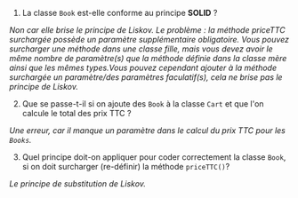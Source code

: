 1. La classe `Book` est-elle conforme au principe **SOLID** ?

*Non car elle brise le principe de Liskov. Le problème : la méthode priceTTC surchargée possède un paramètre supplémentaire obligatoire. Vous pouvez surcharger une méthode dans une classe fille, mais vous devez avoir le même nombre de paramètre(s) que la méthode définie dans la classe mère ainsi que les mêmes types.Vous pouvez cependant ajouter à la méthode surchargée un paramètre/des paramètres faculatif(s), cela ne brise pas le principe de Liskov.*

2. Que se passe-t-il si on ajoute des `Book` à la classe `Cart` et que l'on calcule le total des prix TTC ?

*Une erreur, car il manque un paramètre dans le calcul du prix TTC pour les `Books`.*

3. Quel principe doit-on appliquer pour coder correctement la classe `Book`, si on doit surcharger (re-définir) la méthode `priceTTC()`?

*Le principe de substitution de Liskov.*